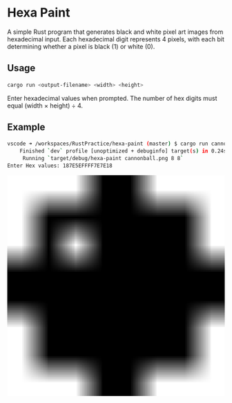 # Hexa Paint

A simple Rust program that generates black and white pixel art images from hexadecimal input. Each hexadecimal digit represents 4 pixels, with each bit determining whether a pixel is black (1) or white (0).

## Usage
```bash
cargo run <output-filename> <width> <height>
```

Enter hexadecimal values when prompted. The number of hex digits must equal (width × height) ÷ 4.

## Example

```bash
vscode ➜ /workspaces/RustPractice/hexa-paint (master) $ cargo run cannonball.png 8 8
    Finished `dev` profile [unoptimized + debuginfo] target(s) in 0.24s
     Running `target/debug/hexa-paint cannonball.png 8 8`
Enter Hex values: 187E5EFFFF7E7E18
```

<img src="cannonball.png" alt="cannonball" width="512" height="512" />
